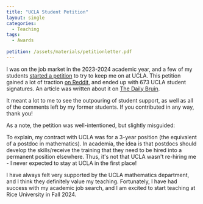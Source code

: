 ```yaml
---
title: "UCLA Student Petition"
layout: single
categories:
  - Teaching
tags:
  - Awards
  
petition: /assets/materials/petitionletter.pdf
---
```


I was on the job market in the 2023-2024 academic year, and a few of my students [started a petition](/assets/materials/petitionletter.pdf) to try to keep me on at UCLA.  This petition gained a lot of traction [on Reddit](https://redd.it/1adojws), and ended up with 673 UCLA student signatures.  An article was written about it on [The Daily Bruin](https://dailybruin.com/2024/03/01/we-really-really-love-him-students-petition-to-keep-math-professor-at-ucla).

It meant a lot to me to see the outpouring of student support, as well as all of the comments left by my former students.  If you contributed in any way, thank you!

<!--end_excerpt-->

As a note, the petition was well-intentioned, but slightly misguided:  

To explain, my contract with UCLA was for a 3-year position (the equivalent of a postdoc in mathematics).  In academia, the idea is that postdocs should develop the skills/receive the training that they need to be hired into a permanent position elsewhere.  Thus, it's not that UCLA wasn't re-hiring me - I never expected to stay at UCLA in the first place!

I have always felt very supported by the UCLA mathematics department, and I think they definitely value my teaching.  Fortunately, I have had success with my academic job search, and I am excited to start teaching at Rice University in Fall 2024.